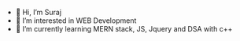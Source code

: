 - 👋 Hi, I’m Suraj
- 👀 I’m interested in WEB Development 
- 🌱 I’m currently learning MERN stack, JS, Jquery and DSA with c++
  

<!---
suraj82638/suraj82638 is a ✨ special ✨ repository because its `README.md` (this file) appears on your GitHub profile.
You can click the Preview link to take a look at your changes.
--->
